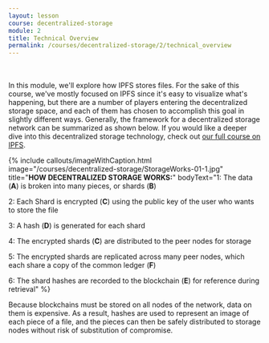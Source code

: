 ```yaml
---
layout: lesson
course: decentralized-storage
module: 2
title: Technical Overview
permalink: /courses/decentralized-storage/2/technical_overview
---
```

<br>
<br>
<span class="openingParagraph">In this module, we'll explore how IPFS stores files.</span>
For the sake of this course, we've mostly focused on IPFS since it's easy to visualize what's happening, but there are a number of players entering the decentralized storage space, and each of them has chosen to accomplish this goal in slightly different ways. Generally, the framework for a decentralized storage network can be summarized as shown below. If you would like a deeper dive into this decentralized storage technology, check out <a href="/courses/ipfs/">our full course on IPFS</a>.

{% include callouts/imageWithCaption.html
	image="/courses/decentralized-storage/StorageWorks-01-1.jpg"
	title="<b>HOW DECENTRALIZED STORAGE WORKS:</b>"
	bodyText="1: The data (<b>A</b>) is broken into many pieces, or shards (<b>B</b>)

2: Each Shard is encrypted (<b>C</b>) using the public key of the user who wants to store the file

3: A hash (<b>D</b>) is generated for each shard

4: The encrypted shards (<b>C</b>) are distributed to the peer nodes for storage

5: The encrypted shards are replicated across many peer nodes, which each share a copy of the common ledger (<b>F</b>)

6: The shard hashes are recorded to the blockchain (<b>E</b>) for reference during retrieval"
%}

Because blockchains must be stored on all nodes of the network, data on them is expensive. As a result, hashes are used to represent an image of each piece of a file, and the pieces can then be safely distributed to storage nodes without risk of substitution of compromise.
